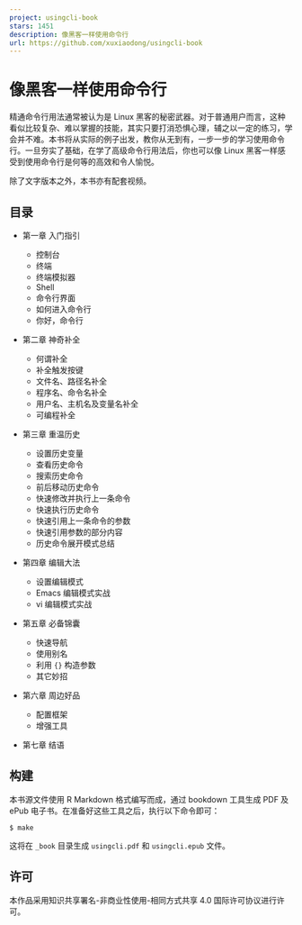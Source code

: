```yaml
---
project: usingcli-book
stars: 1451
description: 像黑客一样使用命令行
url: https://github.com/xuxiaodong/usingcli-book
---
```


像黑客一样使用命令行
==========

精通命令行用法通常被认为是 Linux 黑客的秘密武器。对于普通用户而言，这种看似比较复杂、难以掌握的技能，其实只要打消恐惧心理，辅之以一定的练习，学会并不难。本书将从实际的例子出发，教你从无到有，一步一步的学习使用命令行。一旦夯实了基础，在学了高级命令行用法后，你也可以像 Linux 黑客一样感受到使用命令行是何等的高效和令人愉悦。

除了文字版本之外，本书亦有配套视频。

目录
--

-   第一章 入门指引
    
    -   控制台
    -   终端
    -   终端模拟器
    -   Shell
    -   命令行界面
    -   如何进入命令行
    -   你好，命令行
-   第二章 神奇补全
    
    -   何谓补全
    -   补全触发按键
    -   文件名、路径名补全
    -   程序名、命令名补全
    -   用户名、主机名及变量名补全
    -   可编程补全
-   第三章 重温历史
    
    -   设置历史变量
    -   查看历史命令
    -   搜索历史命令
    -   前后移动历史命令
    -   快速修改并执行上一条命令
    -   快速执行历史命令
    -   快速引用上一条命令的参数
    -   快速引用参数的部分内容
    -   历史命令展开模式总结
-   第四章 编辑大法
    
    -   设置编辑模式
    -   Emacs 编辑模式实战
    -   vi 编辑模式实战
-   第五章 必备锦囊
    
    -   快速导航
    -   使用别名
    -   利用 `{}` 构造参数
    -   其它妙招
-   第六章 周边好品
    
    -   配置框架
    -   增强工具
-   第七章 结语
    

构建
--

本书源文件使用 R Markdown 格式编写而成，通过 bookdown 工具生成 PDF 及 ePub 电子书。在准备好这些工具之后，执行以下命令即可：

```
$ make 
```

这将在 `_book` 目录生成 `usingcli.pdf` 和 `usingcli.epub` 文件。

许可
--

本作品采用知识共享署名-非商业性使用-相同方式共享 4.0 国际许可协议进行许可。
